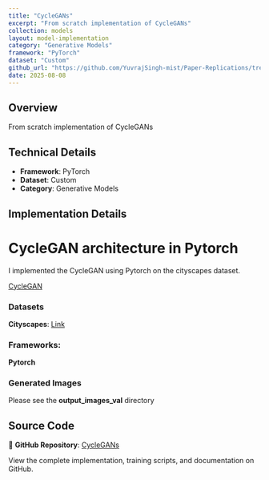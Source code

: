 ```yaml
---
title: "CycleGANs"
excerpt: "From scratch implementation of CycleGANs"
collection: models
layout: model-implementation
category: "Generative Models"
framework: "PyTorch"
dataset: "Custom"
github_url: "https://github.com/YuvrajSingh-mist/Paper-Replications/tree/master/CycleGANs"
date: 2025-08-08
---
```


## Overview
From scratch implementation of CycleGANs

## Technical Details
- **Framework**: PyTorch
- **Dataset**: Custom
- **Category**: Generative Models

## Implementation Details

# CycleGAN architecture in Pytorch

I implemented the CycleGAN using Pytorch on the cityscapes dataset.

[CycleGAN](https://arxiv.org/abs/1703.10593)

### Datasets

**Cityscapes**: [Link](https://github.com/junyanz/pytorch-CycleGAN-and-pix2pix)

### Frameworks:
**Pytorch**

### Generated Images
Please see the **output_images_val** directory

## Source Code
📁 **GitHub Repository**: [CycleGANs](https://github.com/YuvrajSingh-mist/Paper-Replications/tree/master/CycleGANs)

View the complete implementation, training scripts, and documentation on GitHub.
